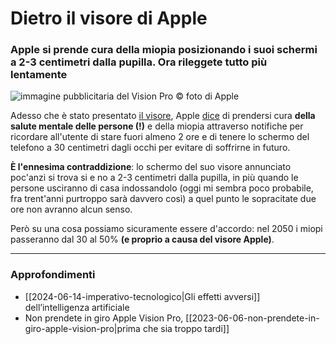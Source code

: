 # Dietro il visore di Apple

### Apple si prende cura della miopia posizionando i suoi schermi a 2-3 centimetri dalla pupilla. Ora rileggete tutto più lentamente

![immagine pubblicitaria del Vision Pro © foto di Apple](apple-vision-pro.jpeg)

Adesso che è stato presentato [il visore](https://www.macitynet.it/cosi-visionos-da-il-via-a-una-era/), Apple [dice](https://www.macitynet.it/salute-mentale-e-miopia-apple-ha-le-soluzioni/) di prendersi cura **della salute mentale delle persone (!)** e della miopia attraverso notifiche per ricordare all'utente di stare fuori almeno 2 ore e di tenere lo schermo del telefono a 30 centimetri dagli occhi per evitare di soffrirne in futuro.

**È l'ennesima contraddizione**: lo schermo del suo visore annunciato poc'anzi si trova si e no a 2-3 centimetri dalla pupilla, in più quando le persone usciranno di casa indossandolo (oggi mi sembra poco probabile, fra trent'anni purtroppo sarà davvero così) a quel punto le sopracitate due ore non avranno alcun senso.

Però su una cosa possiamo sicuramente essere d'accordo: nel 2050 i miopi passeranno dal 30 al 50% **(e proprio a causa del visore Apple)**.

---

### Approfondimenti
- [[2024-06-14-imperativo-tecnologico|Gli effetti avversi]] dell’intelligenza artificiale
- Non prendete in giro Apple Vision Pro, [[2023-06-06-non-prendete-in-giro-apple-vision-pro|prima che sia troppo tardi]]